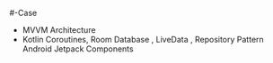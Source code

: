 #-Case

* MVVM Architecture
* Kotlin Coroutines, Room Database , LiveData , Repository Pattern  Android Jetpack Components

